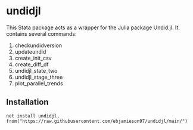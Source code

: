 # undidjl
This Stata package acts as a wrapper for the Julia package Undid.jl. It contains several commands:
1. checkundidversion
2. updateundid
3. create_init_csv
4. create_diff_df
5. undidjl_state_two
6. undidjl_stage_three
7. plot_parallel_trends

## Installation 
```
net install undidjl, from("https://raw.githubusercontent.com/ebjamieson97/undidjl/main/")
```
